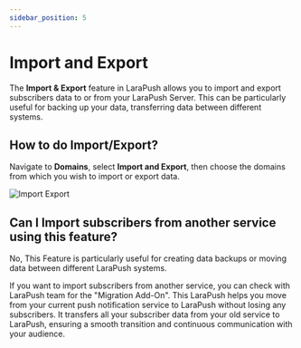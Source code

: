 ```yaml
---
sidebar_position: 5
---
```


# Import and Export

The **Import & Export** feature in LaraPush allows you to import and export subscribers data to or from your LaraPush Server. This can be particularly useful for backing up your data, transferring data between different systems.

## How to do Import/Export?

Navigate to **Domains**, select **Import and Export**, then choose the domains from which you wish to import or export data.

![Import Export](/img/import-export.png)

## Can I Import subscribers from another service using this feature?

No, This Feature is particularly useful for creating data backups or moving data between different LaraPush systems.

If you want to import subscribers from another service, you can check with LaraPush team for the "Migration Add-On". This LaraPush helps you move from your current push notification service to LaraPush without losing any subscribers. It transfers all your subscriber data from your old service to LaraPush, ensuring a smooth transition and continuous communication with your audience.
